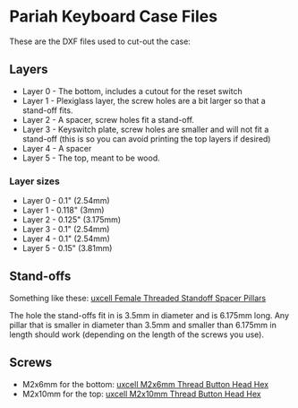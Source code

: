 # Pariah Keyboard Case Files

These are the DXF files used to cut-out the case:

## Layers

* Layer 0 - The bottom, includes a cutout for the reset switch
* Layer 1 - Plexiglass layer, the screw holes are a bit larger so that a stand-off fits.
* Layer 2 - A spacer, screw holes fit a stand-off.
* Layer 3 - Keyswitch plate, screw holes are smaller and will not fit a stand-off (this is so you can avoid printing the top layers if desired)
* Layer 4 - A spacer
* Layer 5 - The top, meant to be wood.

### Layer sizes

* Layer 0 - 0.1" (2.54mm)
* Layer 1 - 0.118" (3mm)
* Layer 2 - 0.125" (3.175mm)
* Layer 3 - 0.1" (2.54mm)
* Layer 4 - 0.1" (2.54mm)
* Layer 5 - 0.15" (3.81mm)

## Stand-offs

Something like these: [uxcell Female Threaded Standoff Spacer Pillars](https://www.amazon.com/dp/B00R1JBE7G/)

The hole the stand-offs fit in is 3.5mm in diameter and is 6.175mm long. Any pillar that is smaller in diameter than 3.5mm and smaller than 6.175mm in length should work (depending on the length of the screws you use).

## Screws

* M2x6mm for the bottom: [uxcell M2x6mm Thread Button Head Hex](https://www.amazon.com/dp/B01B1OD9UQ)
* M2x10mm for the top: [uxcell M2x10mm Thread Button Head Hex](https://www.amazon.com/dp/B01AXUSN1Y)
